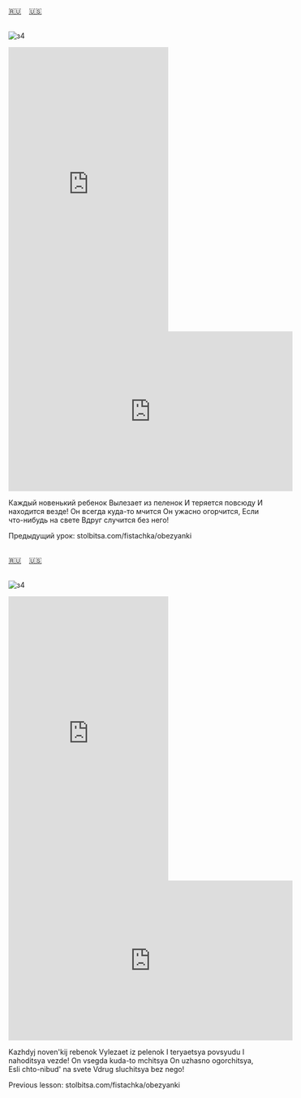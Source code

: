 <span id="ru"><a href='#ru'>🇷🇺</a> &nbsp;&nbsp;&nbsp;<a href='#en'>🇺🇸</a> &nbsp;&nbsp;&nbsp;</span><br><br>

![з4](https://github.com/user-attachments/assets/a9d4f52e-9145-40b0-a004-098ae7cb6ab1)

<iframe width="315" height="560" src="https://www.youtube.com/embed/3cbO-7EmhvE" frameborder="0" allow="accelerometer; autoplay; clipboard-write; encrypted-media; gyroscope; picture-in-picture; web-share"allowfullscreen></iframe>
<iframe width="560" height="315" src="https://www.youtube.com/embed/LN9MTLdgPfk" frameborder="0" allow="accelerometer; autoplay; clipboard-write; encrypted-media; gyroscope; picture-in-picture; web-share"allowfullscreen></iframe>

Каждый новенький ребенок
Вылезает из пеленок
И теряется повсюду
И находится везде!
Он всегда куда-то мчится
Он ужасно огорчится,
Если что-нибудь на свете
Вдруг случится без него!

Предыдущий урок: stolbitsa.com/fistachka/obezyanki<br><br>

<span id="en"><a href='#ru'>🇷🇺</a> &nbsp;&nbsp;&nbsp;<a href='#en'>🇺🇸</a> &nbsp;&nbsp;&nbsp;</span><br><br>

![з4](https://github.com/user-attachments/assets/a9d4f52e-9145-40b0-a004-098ae7cb6ab1)

<iframe width="315" height="560" src="https://www.youtube.com/embed/MtLR7r-Mlbc" frameborder="0" allow="accelerometer; autoplay; clipboard-write; encrypted-media; gyroscope; picture-in-picture; web-share"allowfullscreen></iframe>
<iframe width="560" height="315" src="https://www.youtube.com/embed/n4CaGgEuqEA" frameborder="0" allow="accelerometer; autoplay; clipboard-write; encrypted-media; gyroscope; picture-in-picture; web-share"allowfullscreen></iframe>

Kazhdyj noven'kij rebenok
Vylezaet iz pelenok
I teryaetsya povsyudu
I nahoditsya vezde!
On vsegda kuda-to mchitsya
On uzhasno ogorchitsya,
Esli chto-nibud' na svete
Vdrug sluchitsya bez nego!

Previous lesson: stolbitsa.com/fistachka/obezyanki<br><br>

